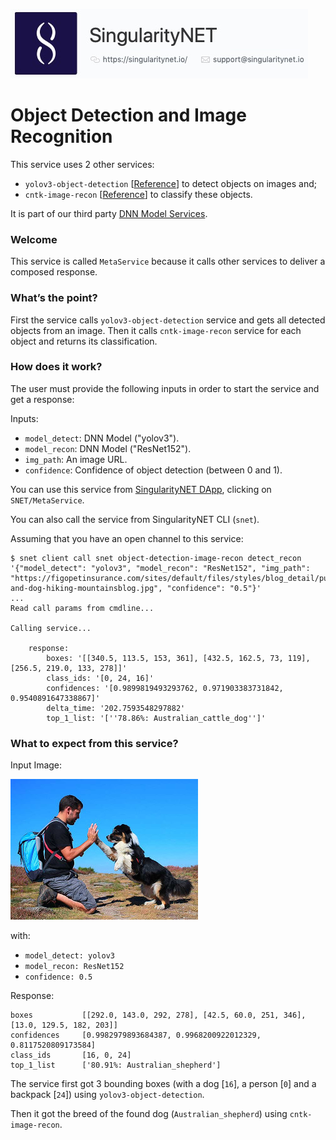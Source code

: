 [issue-template]: ../../../../issues/new?template=BUG_REPORT.md
[feature-template]: ../../../../issues/new?template=FEATURE_REQUEST.md

![singnetlogo](../assets/singnet-logo.jpg?raw=true 'SingularityNET')

# Object Detection and Image Recognition

This service uses 2 other services:
  - `yolov3-object-detection` [[Reference](https://pjreddie.com/darknet/yolo/)] to detect objects on images and;
  - `cntk-image-recon` [[Reference](https://cntk.ai/pythondocs/CNTK_301_Image_Recognition_with_Deep_Transfer_Learning.html)] to classify these objects.

It is part of our third party [DNN Model Services](https://github.com/singnet/dnn-model-services).

### Welcome

This service is called `MetaService` because it calls other services to deliver a composed response. 

### What’s the point?

First the service calls `yolov3-object-detection` service and gets all detected objects from an image.
Then it calls `cntk-image-recon` service for each object and returns its classification.

### How does it work?

The user must provide the following inputs in order to start the service and get a response:

Inputs:
  - `model_detect`: DNN Model ("yolov3").
  - `model_recon`: DNN Model ("ResNet152").
  - `img_path`: An image URL.
  - `confidence`: Confidence of object detection (between 0 and 1).

You can use this service from [SingularityNET DApp](http://beta.singularitynet.io/), clicking on `SNET/MetaService`.

You can also call the service from SingularityNET CLI (`snet`).

Assuming that you have an open channel  to this service:

```
$ snet client call snet object-detection-image-recon detect_recon '{"model_detect": "yolov3", "model_recon": "ResNet152", "img_path": "https://figopetinsurance.com/sites/default/files/styles/blog_detail/public/imagedogsman-and-dog-hiking-mountainsblog.jpg", "confidence": "0.5"}'
...
Read call params from cmdline...

Calling service...

    response:
        boxes: '[[340.5, 113.5, 153, 361], [432.5, 162.5, 73, 119], [256.5, 219.0, 133, 278]]'
        class_ids: '[0, 24, 16]'
        confidences: '[0.9899819493293762, 0.971903383731842, 0.9540891647338867]'
        delta_time: '202.7593548297882'
        top_1_list: '[''78.86%: Australian_cattle_dog'']'
```

### What to expect from this service?

Input Image:

![BackpackManDog Splash 1](../assets/users_guide/backpack_man_dog.jpg)

with:
- `model_detect: yolov3`
- `model_recon: ResNet152`
- `confidence: 0.5`

Response:

```
boxes           [[292.0, 143.0, 292, 278], [42.5, 60.0, 251, 346], [13.0, 129.5, 182, 203]]
confidences     [0.9982979893684387, 0.9968200922012329, 0.8117520809173584]
class_ids       [16, 0, 24]
top_1_list      ['80.91%: Australian_shepherd']
```

The service first got 3 bounding boxes (with a dog [`16`], a person [`0`] and a backpack [`24`]) 
using `yolov3-object-detection`.

Then it got the breed of the found dog (`Australian_shepherd`) using `cntk-image-recon`.
